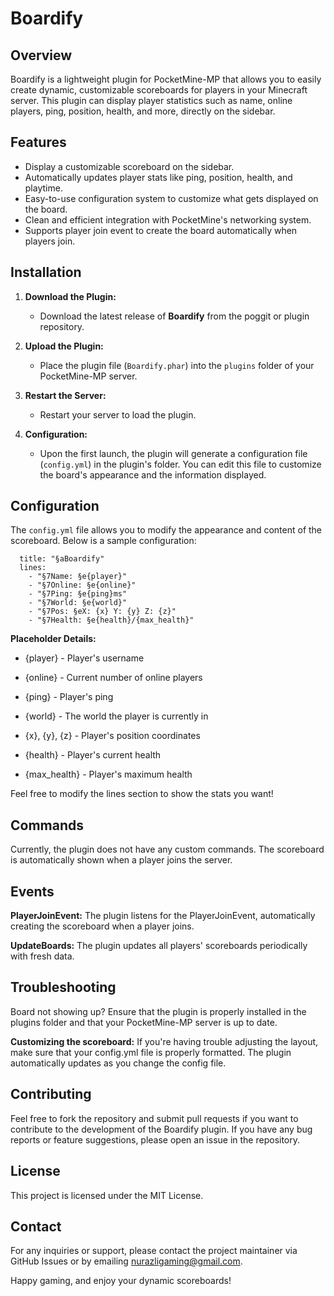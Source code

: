 # Boardify

## Overview

Boardify is a lightweight plugin for PocketMine-MP that allows you to easily create dynamic, customizable scoreboards for players in your Minecraft server. This plugin can display player statistics such as name, online players, ping, position, health, and more, directly on the sidebar.

## Features

- Display a customizable scoreboard on the sidebar.
- Automatically updates player stats like ping, position, health, and playtime.
- Easy-to-use configuration system to customize what gets displayed on the board.
- Clean and efficient integration with PocketMine's networking system.
- Supports player join event to create the board automatically when players join.

## Installation

1. **Download the Plugin:**
   - Download the latest release of **Boardify** from the poggit or plugin repository.
   
2. **Upload the Plugin:**
   - Place the plugin file (`Boardify.phar`) into the `plugins` folder of your PocketMine-MP server.

3. **Restart the Server:**
   - Restart your server to load the plugin.

4. **Configuration:**
   - Upon the first launch, the plugin will generate a configuration file (`config.yml`) in the plugin's folder. You can edit this file to customize the board's appearance and the information displayed.

## Configuration

The `config.yml` file allows you to modify the appearance and content of the scoreboard. Below is a sample configuration:

```yamldefault-board:
  title: "§aBoardify"
  lines:
    - "§7Name: §e{player}"
    - "§7Online: §e{online}"
    - "§7Ping: §e{ping}ms"
    - "§7World: §e{world}"
    - "§7Pos: §eX: {x} Y: {y} Z: {z}"
    - "§7Health: §e{health}/{max_health}"
```
**Placeholder Details:**

* {player} - Player's username

* {online} - Current number of online players

* {ping} - Player's ping

* {world} - The world the player is currently in

* {x}, {y}, {z} - Player's position coordinates

* {health} - Player's current health

* {max_health} - Player's maximum health

Feel free to modify the lines section to show the stats you want!

## Commands

Currently, the plugin does not have any custom commands. The scoreboard is automatically shown when a player joins the server.

## Events

**PlayerJoinEvent:** The plugin listens for the PlayerJoinEvent, automatically creating the scoreboard when a player joins.

**UpdateBoards:** The plugin updates all players' scoreboards periodically with fresh data.


## Troubleshooting

Board not showing up? Ensure that the plugin is properly installed in the plugins folder and that your PocketMine-MP server is up to date.

**Customizing the scoreboard:** If you're having trouble adjusting the layout, make sure that your config.yml file is properly formatted. The plugin automatically updates as you change the config file.


## Contributing

Feel free to fork the repository and submit pull requests if you want to contribute to the development of the Boardify plugin. If you have any bug reports or feature suggestions, please open an issue in the repository.

## License

This project is licensed under the MIT License.

## Contact

For any inquiries or support, please contact the project maintainer via GitHub Issues or by emailing nurazligaming@gmail.com.

Happy gaming, and enjoy your dynamic scoreboards!
